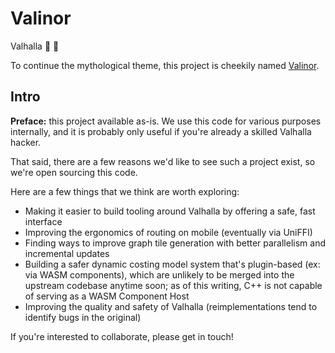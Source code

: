 # Valinor

Valhalla 🤝 🦀

To continue the mythological theme, this project is cheekily named [Valinor](https://en.wikipedia.org/wiki/Valinor).

## Intro

**Preface:** this project available as-is.
We use this code for various purposes internally,
and it is probably only useful if you're already a skilled Valhalla hacker.

That said, there are a few reasons we'd like to see such a project exist,
so we're open sourcing this code.

Here are a few things that we think are worth exploring:

* Making it easier to build tooling around Valhalla by offering a safe, fast interface
* Improving the ergonomics of routing on mobile (eventually via UniFFI)
* Finding ways to improve graph tile generation with better parallelism and incremental updates
* Building a safer dynamic costing model system that's plugin-based (ex: via WASM components),
  which are unlikely to be merged into the upstream codebase anytime soon;
  as of this writing, C++ is not capable of serving as a WASM Component Host
* Improving the quality and safety of Valhalla (reimplementations tend to identify bugs in the original)

If you're interested to collaborate, please get in touch!